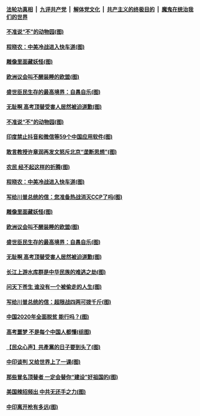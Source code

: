 ####  [法轮功真相](../../../../basic/blob/master/README.md?t=06301831) &nbsp;|&nbsp; [九评共产党](../../../../9ping.md/blob/master/README.md?t=06301831) &nbsp;|&nbsp; [解体党文化](../../../../jtdwh.md/blob/master/README.md?t=06301831)  &nbsp;|&nbsp; [共产主义的终极目的](../../../../gczydzjmd.md/blob/master/README.md?t=06301831) &nbsp;|&nbsp; [魔鬼在统治我们的世界](../../../../mgztzwmdsj.md/blob/master/README.md?t=06301831) 

#### [不准说“不”的动物园(图)](../pages/p4/938192.md?t=06301831) 

#### [程晓农：中美冷战进入快车道(图)](../pages/p4/938157.md?t=06301831) 

#### [雕像里面藏妖怪(图)](../pages/p4/937959.md?t=06301831) 

#### [欧洲议会叫不醒装睡的欧盟(图)](../pages/p4/938033.md?t=06301831) 

#### [盛世臣民生存的最高境界：自愚自乐(图)](../pages/p4/938023.md?t=06301831) 

#### [无耻啊 高考顶替受害人居然被迫道歉(图)](../pages/p4/938030.md?t=06301831) 

#### [不准说“不”的动物园(图)](../pages/p4/938192.md?t=06301831) 

#### [印度禁止抖音和微信等59个中国应用软件(图)](../pages/p4/938164.md?t=06301831) 

#### [敢言教授许章润再发文怒斥北京“垄断思想”(图)](../pages/p4/938162.md?t=06301831) 

#### [农民 经不起这样的折腾(图)](../pages/p4/938158.md?t=06301831) 

#### [程晓农：中美冷战进入快车道(图)](../pages/p4/938157.md?t=06301831) 

#### [写给川普总统的信：您准备热战消灭CCP了吗(图)](../pages/p4/938153.md?t=06301831) 

#### [雕像里面藏妖怪(图)](../pages/p4/937959.md?t=06301831) 

#### [欧洲议会叫不醒装睡的欧盟(图)](../pages/p4/938033.md?t=06301831) 

#### [盛世臣民生存的最高境界：自愚自乐(图)](../pages/p4/938023.md?t=06301831) 

#### [无耻啊 高考顶替受害人居然被迫道歉(图)](../pages/p4/938030.md?t=06301831) 

#### [长江上游水库群是中华民族的难逃之劫(图)](../pages/p4/938022.md?t=06301831) 

#### [问天下苍生 谁没有一个被偷走的人生(图)](../pages/p4/938026.md?t=06301831) 

#### [写给川普总统的信：超限战四两可拨千斤(图)](../pages/p4/938021.md?t=06301831) 

#### [中国2020年全面脱贫 能行吗？(图)](../pages/p4/937928.md?t=06301831) 

#### [高考噩梦 不是每个中国人都懂(组图)](../pages/p4/937927.md?t=06301831) 

#### [【民众心声】共產黨的日子要到头了(图)](../pages/p4/937474.md?t=06301831) 

#### [中印谈判 又给世界上了一课(图)](../pages/p4/937868.md?t=06301831) 

#### [那些冒名顶替者 一定会替你“建设”好祖国的(图)](../pages/p4/937925.md?t=06301831) 

#### [美国辣招频出 中共无还手之力(图)](../pages/p4/937916.md?t=06301831) 

#### [中印离开枪有多远(图)](../pages/p4/937913.md?t=06301831) 

